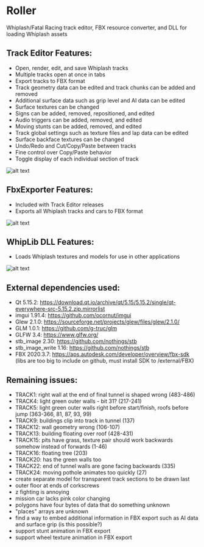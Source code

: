 # Roller
Whiplash/Fatal Racing track editor, FBX resource converter, and DLL for loading Whiplash assets

## Track Editor Features: 
* Open, render, edit, and save Whiplash tracks
* Multiple tracks open at once in tabs
* Export tracks to FBX format
* Track geometry data can be edited and track chunks can be added and removed
* Additional surface data such as grip level and AI data can be edited
* Surface textures can be changed
* Signs can be added, removed, repositioned, and edited
* Audio triggers can be added, removed, and edited
* Moving stunts can be added, removed, and edited
* Track global settings such as texture files and lap data can be edited
* Surface backface textures can be changed
* Undo/Redo and Cut/Copy/Paste between tracks
* Fine control over Copy/Paste behavior
* Toggle display of each individual section of track

![alt text](https://github.com/Zizin13/Roller/blob/master/TrackEditor/images/screenshot.png)

## FbxExporter Features:
* Included with Track Editor releases
* Exports all Whiplash tracks and cars to FBX format

![alt text](https://github.com/Zizin13/Roller/blob/master/FbxExporter/images/blender.png)

## WhipLib DLL Features:
* Loads Whiplash textures and models for use in other applications

![alt text](https://github.com/Zizin13/Roller/blob/master/WhipLib/images/unreal.png)

## External dependencies used:
* Qt 5.15.2: https://download.qt.io/archive/qt/5.15/5.15.2/single/qt-everywhere-src-5.15.2.zip.mirrorlist
* imgui 1.91.4: https://github.com/ocornut/imgui
* Glew 2.1.0: https://sourceforge.net/projects/glew/files/glew/2.1.0/
* GLM 1.0.1: https://github.com/g-truc/glm
* GLFW 3.4: https://www.glfw.org/
* stb_image 2.30: https://github.com/nothings/stb
* stb_image_write 1.16: https://github.com/nothings/stb
* FBX 2020.3.7: https://aps.autodesk.com/developer/overview/fbx-sdk (libs are too big to include on github, must install SDK to /external/FBX)

## Remaining issues:
- TRACK1: right wall at the end of final tunnel is shaped wrong (483-486)
- TRACK4: light green outer walls - bit 31? (217-241)
- TRACK5: light green outer walls right before start/finish, roofs before jump (363-366, 81, 87, 93, 99)
- TRACK9: buildings clip into track in tunnel (137)
- TRACK12: wall geometry wrong (106-107)
- TRACK13: building floating over roof (428-431)
- TRACK15: pits have grass, texture pair should work backwards somehow instead of forwards (1-46)
- TRACK16: floating tree (203)
- TRACK20: has the green walls too
- TRACK22: end of tunnel walls are gone facing backwards (335)
- TRACK24: moving pothole animates too quickly (27)
- create separate model for transparent track sections to be drawn last
- outer floor at ends of corkscrews
- z fighting is annoying
- mission car lacks pink color changing
- polygons have four bytes of data that do something unknown
- "places" arrays are unknown
- find a way to embed additional information in FBX export such as AI data and surface grip (is this possible?)
- support stunt animation in FBX export
- support wheel texture animation in FBX export
